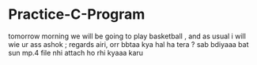 # Practice-C-Program
 tomorrow morning we will be going to play basketball , and as usual i will wie ur ass ashok ;
regards airi,
orr bbtaa kya hal ha tera ?
sab bdiyaaa
bat sun mp.4 file nhi attach ho rhi kyaaa karu 


